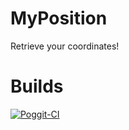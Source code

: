 # MyPosition
Retrieve your coordinates! 

# Builds
[![Poggit-CI](https://poggit.pmmp.io/ci.badge/PocketEssential/MyPosition/MyPosition)](https://poggit.pmmp.io/ci/PocketEssential/MyPosition/MyPosition)
